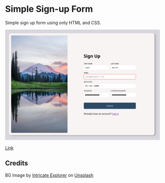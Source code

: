 # Simple Sign-up Form
Simple sign up form using only HTML and CSS.

![Screenshot](screenshot.png)

[Link](https://drrckchng.github.io/sign-up-form/)

## Credits
BG Image by [Intricate Explorer](https://unsplash.com/photos/_xzx1XZ1taI) on [Unsplash](https://unsplash.com/)
